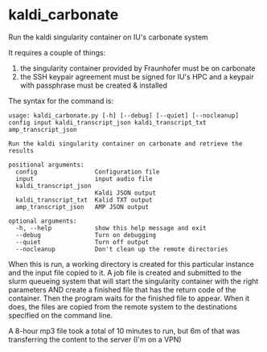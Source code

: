# kaldi_carbonate
Run the kaldi singularity container on IU's carbonate system

It requires a couple of things:
1) the singularity container provided by Fraunhofer must be on carbonate
2) the SSH keypair agreement must be signed for IU's HPC and a keypair with
   passphrase must be created & installed

The syntax for the command is:
````
usage: kaldi_carbonate.py [-h] [--debug] [--quiet] [--nocleanup] config input kaldi_transcript_json kaldi_transcript_txt amp_transcript_json

Run the kaldi singularity container on carbonate and retrieve the results

positional arguments:
  config                Configuration file
  input                 input audio file
  kaldi_transcript_json
                        Kaldi JSON output
  kaldi_transcript_txt  Kalid TXT output
  amp_transcript_json   AMP JSON output

optional arguments:
  -h, --help            show this help message and exit
  --debug               Turn on debugging
  --quiet               Turn off output
  --nocleanup           Don't clean up the remote directories

````

When this is run, a working directory is created for this particular instance and the input file copied to it.  A job file is created and submitted to the slurm queueing system that will start the singularity container with the right parameters AND create a finished file that has the return code of the container.   Then the program waits for the finished file to appear.  When it does, the files are copied from the remote system to the destinations specified on the command line.

A 8-hour mp3 file took a total of 10 minutes to run, but 6m of that was transferring the content to the server (I'm on a VPN)

